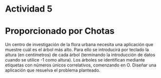 # Actividad 5
# Proporcionado por Chotas
Un centro de investigación de la flora urbana necesita una aplicación que muestre cuál es el árbol más alto. 
Para ello se introducirá por teclado la altura (en centímetros) de cada árbol (terminando la introducción de datos cuando se utilice -1 como altura). 
Los árboles se identifican mediante etiquetas con números únicos correlativos, comenzando en O. 
Diseñar una aplicación que resuelva el problema planteado. 